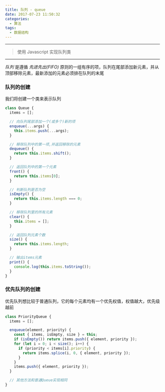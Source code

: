 ```yaml
---
title: 队列 - queue
date: 2017-07-23 11:50:32
categories:
  - 算法
tags:
  - 数据结构
---
```


---

> 使用 Javascript 实现队列类

---

_队列_ 是遵循 _先进先出(FIFO)_ 原则的一组有序的项，队列在尾部添加新元素，并从顶部移除元素，最新添加的元素必须排在队列的末尾

### 队列的创建

我们将创建一个类来表示队列

```javascript
class Queue {
  items = [];

  // 向队列尾部添加一个(或多个)新的项
  enqueue(...args) {
    this.items.push(...args);
  }

  // 移除队列中的第一项,并返回移除的元素
  dequeue() {
    return this.items.shift();
  }

  // 返回队列中的第一个元素
  front() {
    return this.items[0];
  }

  // 判断队列是否为空
  isEmpty() {
    return this.items.length === 0;
  }

  // 移除队列里的所有元素
  clear() {
    this.items = [];
  }

  // 返回队列元素个数
  size() {
    return this.items.length;
  }

  // 输出items元素
  print() {
    console.log(this.items.toString());
  }
}
```

### 优先队列的创建

优先队列想比较于普通队列，它的每个元素均有一个优先权值，权值越大，优先级越前

```javascript
class PriorityQueue {
  items = [];

  enqueue(element, priority) {
    const { items, isEmpty, size } = this;
    if (isEmpty()) return items.push({ element, priority });
    for (let i = 0; i < size(); i++) {
      if (priority < items[i].priority) {
        return items.splice(i, 0, { element, priority });
      }
    }
    items.push({ element, priority });
  }

  // 其他方法和普通Queue实现相同
}
```
